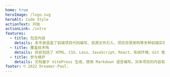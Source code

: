 ```yaml
---
home: true
heroImage: /logo.svg
heroAlt: Code Style
actionText: 开始
actionLink: /intro
features:
  - title: 包含内容
    details: 本手册涵盖了前端项目代码编写、资源文件引入、项目目录架构等多种前端实现场景的编写格式、规范与实践。
  - title: 覆盖技术栈
    details: 目前包括了 HTML、CSS、Less、JavaScript、React、系统环境、Git 管理、目录结构等相关内容。
  - title: 参与维护
    details: 文档基于 VitePress 生成，使用 Markdown 语言编写。对本项目的内容有些许想法？欢迎在 Issues 区进行讨论交流。
footer: © 2022 Dreamer-Paul.
---
```

